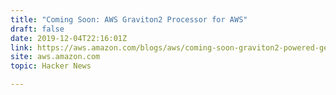 ```yaml
---
title: "Coming Soon: AWS Graviton2 Processor for AWS"
draft: false
date: 2019-12-04T22:16:01Z
link: https://aws.amazon.com/blogs/aws/coming-soon-graviton2-powered-general-purpose-compute-optimized-memory-optimized-ec2-instances/?linkId=78151855&sc_campaign=launch_reInvent&sc_channel=sm&sc_content=AWS_reInvent_2019_launch_&sc_country=Global&sc_outcome=awareness&sc_publisher=TWITTER&trk=AWS_reInvent_2019_launch__TWITTER&utm_medium=RSS&utm_source=hune
site: aws.amazon.com
topic: Hacker News  

---
```

